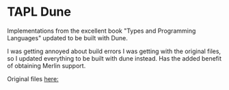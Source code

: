 # TAPL Dune
Implementations from the excellent book "Types and Programming Languages" updated to be built with Dune.

I was getting annoyed about build errors I was getting with the original files, so I updated everything to be built with dune instead. Has the added benefit of obtaining Merlin support.

Original files [here:](http://www.cis.upenn.edu/~bcpierce/tapl/checkers/)
